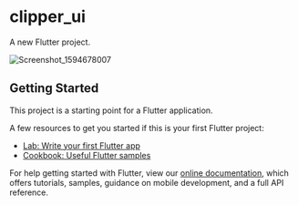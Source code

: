 # clipper_ui

A new Flutter project.

![Screenshot_1594678007](https://user-images.githubusercontent.com/63371772/87535265-a69be600-c6b0-11ea-9248-7010c212fd93.png)


## Getting Started

This project is a starting point for a Flutter application.

A few resources to get you started if this is your first Flutter project:

- [Lab: Write your first Flutter app](https://flutter.dev/docs/get-started/codelab)
- [Cookbook: Useful Flutter samples](https://flutter.dev/docs/cookbook)

For help getting started with Flutter, view our
[online documentation](https://flutter.dev/docs), which offers tutorials,
samples, guidance on mobile development, and a full API reference.
